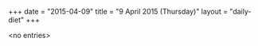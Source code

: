 +++
date = "2015-04-09"
title = "9 April 2015 (Thursday)"
layout = "daily-diet"
+++


\<no entries\>
